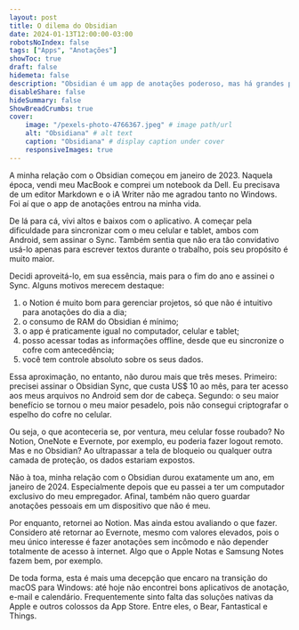 ```yaml
---
layout: post
title: O dilema do Obsidian
date: 2024-01-13T12:00:00-03:00
robotsNoIndex: false
tags: ["Apps", "Anotações"]
showToc: true
draft: false
hidemeta: false
description: "Obsidian é um app de anotações poderoso, mas há grandes poréns"
disableShare: false
hideSummary: false
ShowBreadCrumbs: true
cover:
    image: "/pexels-photo-4766367.jpeg" # image path/url
    alt: "Obsidiana" # alt text
    caption: "Obsidiana" # display caption under cover
    responsiveImages: true	
---
```


A minha relação com o Obsidian começou em janeiro de 2023. Naquela época, vendi meu MacBook e comprei um notebook da Dell. Eu precisava de um editor Markdown e o iA Writer não me agradou tanto no Windows. Foi aí que o app de anotações entrou na minha vida.

De lá para cá, vivi altos e baixos com o aplicativo. A começar pela dificuldade para sincronizar com o meu celular e tablet, ambos com Android, sem assinar o Sync. Também sentia que não era tão convidativo usá-lo apenas para escrever textos durante o trabalho, pois seu propósito é muito maior. 

Decidi aproveitá-lo, em sua essência, mais para o fim do ano e assinei o Sync. Alguns motivos merecem destaque:

1. o Notion é muito bom para gerenciar projetos, só que não é intuitivo para anotações do dia a dia;
2. o consumo de RAM do Obsidian é mínimo;
3. o app é praticamente igual no computador, celular e tablet;
4. posso acessar todas as informações offline, desde que eu sincronize o cofre com antecedência;
5. você tem controle absoluto sobre os seus dados.

Essa aproximação, no entanto, não durou mais que três meses. Primeiro: precisei assinar o Obsidian Sync, que custa US$ 10 ao mês, para ter acesso aos meus arquivos no Android sem dor de cabeça. Segundo: o seu maior benefício se tornou o meu maior pesadelo, pois não consegui criptografar o espelho do cofre no celular.

Ou seja, o que aconteceria se, por ventura, meu celular fosse roubado? No Notion, OneNote e Evernote, por exemplo, eu poderia fazer logout remoto. Mas e no Obsidian? Ao ultrapassar a tela de bloqueio ou qualquer outra camada de proteção, os dados estariam expostos. 

Não à toa, minha relação com o Obsidian durou exatamente um ano, em janeiro de 2024. Especialmente depois que eu passei a ter um computador exclusivo do meu empregador. Afinal, também não quero guardar anotações pessoais em um dispositivo que não é meu.

Por enquanto, retornei ao Notion. Mas ainda estou avaliando o que fazer. Considero até retornar ao Evernote, mesmo com valores elevados, pois o meu único interesse é fazer anotações sem incômodo e não depender totalmente de acesso à internet. Algo que o Apple Notas e Samsung Notes fazem bem, por exemplo. 

De toda forma, esta é mais uma decepção que encaro na transição do macOS para Windows: até hoje não encontrei bons aplicativos de anotação, e-mail e calendário. Frequentemente sinto falta das soluções nativas da Apple e outros colossos da App Store. Entre eles, o Bear, Fantastical e Things. 